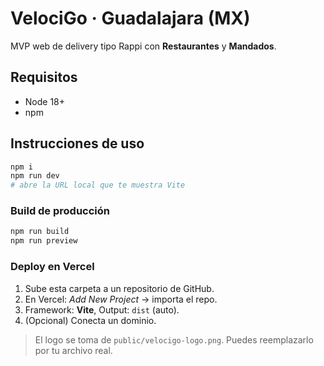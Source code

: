 # VelociGo · Guadalajara (MX)

MVP web de delivery tipo Rappi con **Restaurantes** y **Mandados**.

## Requisitos
- Node 18+
- npm

## Instrucciones de uso
```bash
npm i
npm run dev
# abre la URL local que te muestra Vite
```

### Build de producción
```bash
npm run build
npm run preview
```

### Deploy en Vercel
1. Sube esta carpeta a un repositorio de GitHub.
2. En Vercel: *Add New Project* → importa el repo.
3. Framework: **Vite**, Output: `dist` (auto).
4. (Opcional) Conecta un dominio.

> El logo se toma de `public/velocigo-logo.png`. Puedes reemplazarlo por tu archivo real.
